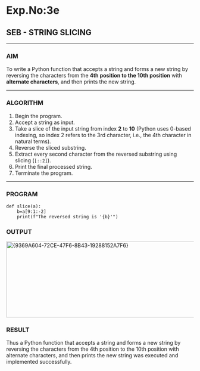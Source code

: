 # Exp.No:3e
## SEB - STRING SLICING

---

### AIM  
To write a Python function that accepts a string and forms a new string by reversing the characters from the **4th position to the 10th position** with **alternate characters**, and then prints the new string.

---

### ALGORITHM

1. Begin the program.  
2. Accept a string as input.  
3. Take a slice of the input string from index **2** to **10** (Python uses 0-based indexing, so index 2 refers to the 3rd character, i.e., the 4th character in natural terms).  
4. Reverse the sliced substring.  
5. Extract every second character from the reversed substring using slicing (`[::2]`).  
6. Print the final processed string.  
7. Terminate the program.

---

### PROGRAM

```
def slice(a):
    b=a[9:1:-2]
    print(f"The reversed string is '{b}'")
```

### OUTPUT
<img width="817" height="204" alt="{9369A604-72CE-47F6-8B43-19288152A7F6}" src="https://github.com/user-attachments/assets/e2b5e134-4f33-461c-aed3-5970d614f336" />

### RESULT
Thus a Python function that accepts a string and forms a new string by reversing the characters from the 4th position to the 10th position with alternate characters, and then prints the new string was executed and implemented successfully.

